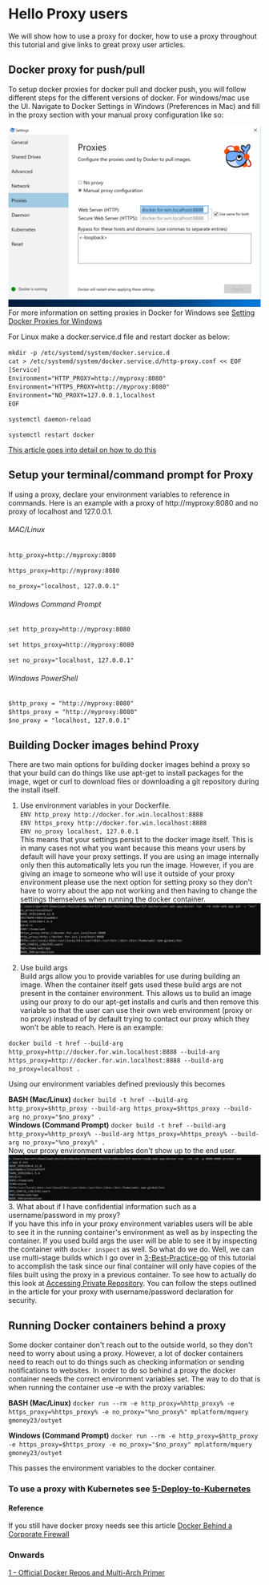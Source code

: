 # Hello Proxy users
We will show how to use a proxy for docker, how to use a proxy throughout this tutorial and give links to great proxy user articles.

## Docker proxy for push/pull

To setup docker proxies for docker pull and docker push, you will follow different steps for the different versions of docker. For windows/mac use the UI. Navigate to Docker Settings in Windows (Preferences in Mac) and fill in the proxy section with your manual proxy configuration like so:

![Manual Proxy Configuration Docker](../images/Docker_Proxy_Settings.PNG)
For more information on setting proxies in Docker for Windows see [Setting Docker Proxies for Windows](https://mandie.net/2017/12/10/docker-for-windows-behind-a-corporate-web-proxy-tips-and-tricks/)

For Linux make a docker.service.d file and restart docker as below:

`mkdir -p /etc/systemd/system/docker.service.d`<br/>
`cat > /etc/systemd/system/docker.service.d/http-proxy.conf << EOF`<br/>
`[Service]`<br/>
`Environment="HTTP_PROXY=http://myproxy:8080"`<br/>
`Environment="HTTPS_PROXY=http://myproxy:8080"`<br/>
`Environment="NO_PROXY=127.0.0.1,localhost`<br/>
`EOF`<br/>

`systemctl daemon-reload`

`systemctl restart docker`

[This article goes into detail on how to do this](https://elegantinfrastructure.com/docker/ultimate-guide-to-docker-http-proxy-configuration/)
## Setup your terminal/command prompt for Proxy

If using a proxy, declare your environment variables to reference in commands. Here is an example with a proxy of http://myproxy:8080 and no proxy of localhost and 127.0.0.1.

###### MAC/Linux

 `http_proxy=http://myproxy:8080`

 `https_proxy=http://myproxy:8080`

 `no_proxy="localhost, 127.0.0.1"`

###### Windows Command Prompt

  `set http_proxy=http://myproxy:8080`

  `set https_proxy=http://myproxy:8080`

  `set no_proxy="localhost, 127.0.0.1"`

###### Windows PowerShell

  `$http_proxy = "http://myproxy:8080"`<br/>
  `$https_proxy = "http://myproxy:8080"`<br/>
  `$no_proxy = "localhost, 127.0.0.1"`

## Building Docker images behind Proxy
There are two main options for building docker images behind a proxy so that
your build can do things like use apt-get to install packages for the image, wget or curl
to download files or downloading a git repository during the install itself.

1. Use environment variables in your Dockerfile.</br>
  `ENV http_proxy http://docker.for.win.localhost:8888` </br>
  `ENV https_proxy http://docker.for.win.localhost:8888`</br>
  `ENV no_proxy localhost, 127.0.0.1`</br>
    This means that your settings persist to the docker image itself.
    This is in many cases not what you want because this means your users by default
 will have your proxy settings. If you are using an image internally only then this
automatically lets you run the image. However, if you are giving an image to someone
who will use it outside of your proxy environment please use the next option for
setting proxy so they don't have to worry about the app not working
and then having to change the settings themselves when running the docker container.
 ![proxy_leaker](../images/leak_env.PNG)


2. Use build args </br>
Build args allow you to provide variables for use during building an image. When the container
itself gets used these build args are not present in the container environment.
This allows us to build an image using our proxy to do our apt-get installs and curls and
then remove this variable so that the user can use their own web environment
(proxy or no proxy) instead of by default trying to contact our proxy which they
won't be able to reach.
Here is an example:

 `docker build -t href --build-arg http_proxy=http://docker.for.win.localhost:8888 --build-arg https_proxy=http://docker.for.win.localhost:8888 --build-arg no_proxy=localhost .`</br>

 Using our environment variables defined previously this becomes

 **BASH (Mac/Linux)**
 `docker build -t href --build-arg http_proxy=$http_proxy --build-arg https_proxy=$https_proxy --build-arg no_proxy="$no_proxy" .`</br>
 **Windows (Command Prompt)**
`docker build -t href --build-arg http_proxy=%http_proxy% --build-arg https_proxy=%https_proxy% --build-arg no_proxy="%no_proxy%" .`</br>
Now, our proxy environment variables don't show up to the end user. ![build args no leak](../images/no_leak_env.PNG)
3. What about if I have confidential information such as a username/password in my proxy? <br/>
If you have this info in your proxy environment variables users will be able to see it
in the running container's environment as well as by inspecting the container. If you used build args the
user will be able to see it by inspecting the container with `docker inspect` as well.
So what do we do. Well, we can use multi-stage builds which I go over in [3-Best-Practice-go](3-Best-Practice-go.md)
of this tutorial to accomplish the task since our final container will only have copies of the files built
using the proxy in a previous container. To see how to actually do this look at [Accessing Private Repository](https://vsupalov.com/build-docker-image-clone-private-repo-ssh-key/).
You can follow the steps outlined in the article for your proxy with username/password declaration for security.

## Running Docker containers behind a proxy
Some docker container don't reach out to the outside world, so they don't need to worry
about using a proxy. However, a lot of docker containers need to reach out to do things
such as checking information or sending notifications to websites. In order to do so behind a
proxy the docker container needs the correct environment variables set. The way to do that is when running the container
use -e with the proxy variables:

**BASH (Mac/Linux)**
`docker run --rm -e http_proxy=%http_proxy% -e https_proxy=%https_proxy% -e no_proxy="%no_proxy%" mplatform/mquery gmoney23/outyet`

**Windows (Command Prompt)**
`docker run --rm -e http_proxy=$http_proxy -e https_proxy=$https_proxy -e no_proxy="$no_proxy" mplatform/mquery gmoney23/outyet`

This passes the environment variables to the docker container.

### To use a proxy with Kubernetes see [5-Deploy-to-Kubernetes](5-Deploy-to-Kubernetes.md)

#### Reference
If you still have docker proxy needs see this article [Docker Behind a Corporate Firewall](https://elegantinfrastructure.com/docker/ultimate-guide-to-docker-http-proxy-configuration/)

### Onwards
[1 - Official Docker Repos and Multi-Arch Primer](1-Official-Multiarch.md)
